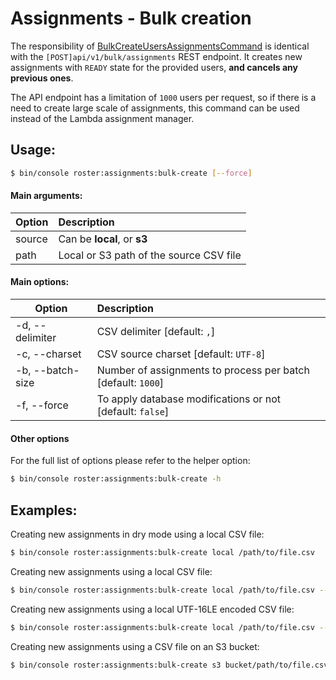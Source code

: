 # Assignments - Bulk creation

The responsibility of [BulkCreateUsersAssignmentsCommand](../../src/Command/Bulk/BulkCreateUsersAssignmentsCommand.php) is identical with the `[POST]api/v1/bulk/assignments` REST endpoint. 
It creates new assignments with `READY` state for the provided users, **and cancels any previous ones**. 

The API endpoint has a limitation of `1000` users per request, so if there is a need to create large scale of assignments, this command can be used instead of the Lambda assignment manager.

## Usage:

```bash
$ bin/console roster:assignments:bulk-create [--force]
```

#### Main arguments:

| Option | Description |
| ------------- |:-------------|
| source | Can be **local**, or **s3** |
| path   |  Local or S3 path of the source CSV file |

#### Main options:

| Option | Description |
| ------------- |:-------------|
| -d, --delimiter  | CSV delimiter [default: `,`] |
| -c, --charset    | CSV source charset [default: `UTF-8`] |
| -b, --batch-size | Number of assignments to process per batch [default: `1000`] |
| -f, --force      | To apply database modifications or not [default: `false`] |

#### Other options

For the full list of options please refer to the helper option:

```bash
$ bin/console roster:assignments:bulk-create -h
```

## Examples:

Creating new assignments in dry mode using a local CSV file:

```bash
$ bin/console roster:assignments:bulk-create local /path/to/file.csv
```

Creating new assignments using a local CSV file:

```bash
$ bin/console roster:assignments:bulk-create local /path/to/file.csv --force
```

Creating new assignments using a local UTF-16LE encoded CSV file:

```bash
$ bin/console roster:assignments:bulk-create local /path/to/file.csv --charset="UTF-16LE" --force
```

Creating new assignments using a CSV file on an S3 bucket:

```bash
$ bin/console roster:assignments:bulk-create s3 bucket/path/to/file.csv --force
```
